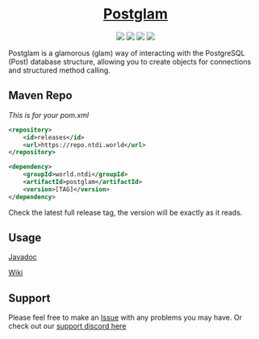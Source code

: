 <h1 align="center">
    <a href="https://postglam.tech">Postglam</a>
</h1>
<p align="center">
    <a href="https://docs.postglam.tech"><img src="https://img.shields.io/badge/JavaDoc-Online-green" /></a>
    <img src="https://img.shields.io/github/v/release/n-tdi/postglam?display_name=release" />
    <img src="https://img.shields.io/badge/PostgreSQL-316192?logo=postgresql&logoColor=white" />
    <img src="https://img.shields.io/badge/OpenJDK-ED8B00?logo=openjdk&logoColor=white" />
</p>


Postglam is a glamorous (glam) way of interacting with the PostgreSQL (Post) database structure, allowing you to create objects for connections and structured method calling.

## Maven Repo
*This is for your pom.xml*
```xml
<repository>
    <id>releases</id>
    <url>https://repo.ntdi.world</url>
</repository>
```

```xml
<dependency>
    <groupId>world.ntdi</groupId>
    <artifactId>postglam</artifactId>
    <version>[TAG]</version>
</dependency>
```
Check the latest full release tag, the version will be exactly as it reads.

## Usage
[Javadoc](https://docs.postglam.tech)

[Wiki](https://github.com/n-tdi/Postglam/wiki)

## Support
Please feel free to make an [Issue](https://github.com/n-tdi/Postglam/issues) with any problems you may have.
Or check out our [support discord here](https://discord.gg/4GqtWBcDRN)
